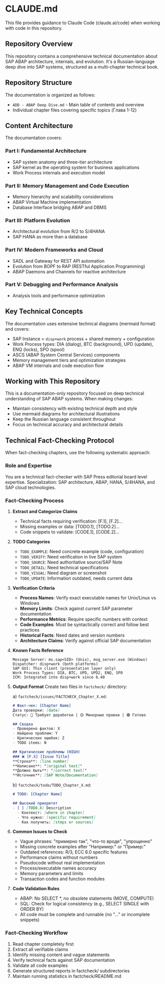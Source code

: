 # CLAUDE.md

This file provides guidance to Claude Code (claude.ai/code) when working with code in this repository.

## Repository Overview

This repository contains a comprehensive technical documentation about SAP ABAP architecture, internals, and evolution. It's a Russian-language deep dive into SAP systems, structured as a multi-chapter technical book.

## Repository Structure

The documentation is organized as follows:
- `ADD - ABAP Deep Dive.md` - Main table of contents and overview
- Individual chapter files covering specific topics (Глава 1-12)

## Content Architecture

The documentation covers:

### Part I: Fundamental Architecture
- SAP system anatomy and three-tier architecture
- SAP kernel as the operating system for business applications
- Work Process internals and execution model

### Part II: Memory Management and Code Execution
- Memory hierarchy and scalability considerations
- ABAP Virtual Machine implementation
- Database Interface bridging ABAP and DBMS

### Part III: Platform Evolution
- Architectural evolution from R/2 to S/4HANA
- SAP HANA as more than a database

### Part IV: Modern Frameworks and Cloud
- SADL and Gateway for REST API automation
- Evolution from BOPF to RAP (RESTful Application Programming)
- ABAP Daemons and Channels for reactive architecture

### Part V: Debugging and Performance Analysis
- Analysis tools and performance optimization

## Key Technical Concepts

The documentation uses extensive technical diagrams (mermaid format) and covers:
- SAP Instance = `disp+work` process + shared memory + configuration
- Work Process types: DIA (dialog), BTC (background), UPD (update), ENQ (locks), SPO (spool)
- ASCS (ABAP System Central Services) components
- Memory management tiers and optimization strategies
- ABAP VM internals and code execution flow

## Working with This Repository

This is a documentation-only repository focused on deep technical understanding of SAP ABAP systems. When making changes:
- Maintain consistency with existing technical depth and style
- Use mermaid diagrams for architectural illustrations
- Keep the Russian language consistent throughout
- Focus on technical accuracy and architectural details

## Technical Fact-Checking Protocol

When fact-checking chapters, use the following systematic approach:

### Role and Expertise
You are a technical fact-checker with SAP Press editorial board level expertise. Specialization: SAP architecture, ABAP, HANA, S/4HANA, and SAP cloud technologies.

### Fact-Checking Process

1. **Extract and Categorize Claims**
   - Technical facts requiring verification: [F.1], [F.2]...
   - Missing examples or data: [TODO.1], [TODO.2]...
   - Code snippets to validate: [CODE.1], [CODE.2]...

2. **TODO Categories**
   - `TODO_EXAMPLE`: Need concrete example (code, configuration)
   - `TODO_VERIFY`: Need verification in live SAP system
   - `TODO_SOURCE`: Need authoritative source/SAP Note
   - `TODO_DETAIL`: Need technical specifications
   - `TODO_VISUAL`: Need diagram or screenshot
   - `TODO_UPDATE`: Information outdated, needs current data

3. **Verification Criteria**
   - **Process Names**: Verify exact executable names for Unix/Linux vs Windows
   - **Memory Limits**: Check against current SAP parameter documentation
   - **Performance Metrics**: Require specific numbers with context
   - **Code Examples**: Must be syntactically correct and follow best practices
   - **Historical Facts**: Need dates and version numbers
   - **Architecture Claims**: Verify against official SAP documentation

4. **Known Facts Reference**
   ```
   Message Server: ms.sap<SID> (Unix), msg_server.exe (Windows)
   Dispatcher: disp+work (both platforms)
   SAP GUI: Thin client (presentation layer only)
   Work Process Types: DIA, BTC, UPD, UPD2, ENQ, SPO
   ICM: Integrated into disp+work since 6.40
   ```

5. **Output Format**
   Create two files in `factcheck/` directory:
   
   a) `factcheck/issues/FACTCHECK_Chapter_X.md`:
   ```markdown
   # Факт-чек: [Chapter Name]
   Дата проверки: [date]
   Статус: 🔴 Требует доработки | 🟡 Минорные правки | 🟢 Готово
   
   ## Сводка
   - Проверено фактов: X
   - Найдено проблем: Y
   - Критических ошибок: Z
   - TODO items: N
   
   ## Критические проблемы (HIGH)
   ### ❌ [F.X] [Issue Title]
   **Строка**: [line number]
   **Написано**: "[original text]"
   **Должно быть**: "[correct text]"
   **Источник**: [SAP Note/Documentation]
   ```
   
   b) `factcheck/todo/TODO_Chapter_X.md`:
   ```markdown
   # TODO: [Chapter Name]
   
   ## Высокий приоритет
   - [ ] [TODO.X] Description
     - Контекст: [where in chapter]
     - Что нужно: [specific requirement]
     - Как получить: [steps or sources]
   ```

6. **Common Issues to Check**
   - Vague phrases: "примерно так", "что-то вроде", "упрощенно"
   - Missing concrete examples after "Например:" or "Пример:"
   - Outdated references: R/3, ECC 6.0 specific features
   - Performance claims without numbers
   - Pseudocode without real implementation
   - Process/executable names accuracy
   - Memory parameters and limits
   - Transaction codes and function modules

7. **Code Validation Rules**
   - ABAP: No SELECT *, no obsolete statements (MOVE, COMPUTE)
   - SQL: Check for logical consistency (e.g., SELECT SINGLE with ORDER BY)
   - All code must be complete and runnable (no "..." or incomplete snippets)

### Fact-Checking Workflow
1. Read chapter completely first
2. Extract all verifiable claims
3. Identify missing content and vague statements
4. Verify technical facts against SAP documentation
5. Validate all code examples
6. Generate structured reports in factcheck/ subdirectories
7. Maintain running statistics in factcheck/README.md